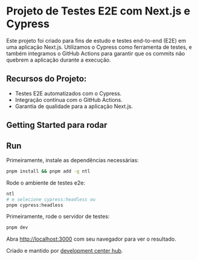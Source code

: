 
# Projeto de Testes E2E com Next.js e Cypress
Este projeto foi criado para fins de estudo e testes end-to-end (E2E) em uma aplicação Next.js. Utilizamos o Cypress como ferramenta de testes, e também integramos o GitHub Actions para garantir que os commits não quebrem a aplicação durante a execução.

## Recursos do Projeto:

- Testes E2E automatizados com o Cypress.
- Integração contínua com o GitHub Actions.
- Garantia de qualidade para a aplicação Next.js.

## Getting Started para rodar

## Run

Primeiramente, instale as dependências necessárias:
```bash
pnpm install && pnpm add -g ntl
```

Rode o ambiente de testes e2e:
```bash
ntl
# e selecione cypress:headless ou
pnpm cypress:headless
```

Primeiramente, rode o servidor de testes:
```bash
pnpm dev
```
Abra [http://localhost:3000](http://localhost:3000) com seu navegador para ver o resultado.

Criado e mantido por [development center hub](https://devcenterhub.com).
